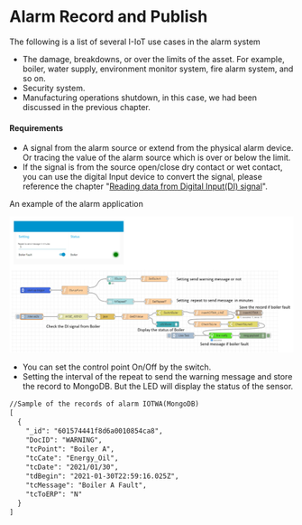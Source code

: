 # Alarm Record and Publish

The following is a list of several I-IoT use cases in the alarm system

* The damage, breakdowns, or over the limits of the asset. For example, boiler, water supply, environment monitor system, fire alarm system, and so on.
* &#x20;Security system.
* Manufacturing operations shutdown, in this case, we had been discussed in the previous chapter.

#### &#x20; Requirements

* A signal from the alarm source or extend from the physical alarm device. Or tracing the value of the alarm source which is over or below the limit.
* If the signal is from the source open/close dry contact or wet contact, you can use the digital Input device to convert the signal, please reference the chapter "[Reading data from Digital Input(DI) signal](../getting-started/reading-data-from-analog-input-ai-and-digital-input-di-signals.md)".

An example of the alarm application

![Example flow of alarm](../.gitbook/assets/Alarm.jpg)

* You can set the control point On/Off by the switch.
* Setting the interval of the repeat to send the warning message and store the record to MongoDB. But the LED will display the status of the sensor.

```
//Sample of the records of alarm IOTWA(MongoDB)
[
  {
    "_id": "601574441f8d6a0010854ca8",
    "DocID": "WARNING",
    "tcPoint": "Boiler A",
    "tcCate": "Energy_Oil",
    "tcDate": "2021/01/30",
    "tdBegin": "2021-01-30T22:59:16.025Z",
    "tcMessage": "Boiler A Fault",
    "tcToERP": "N"
  }
]
```
